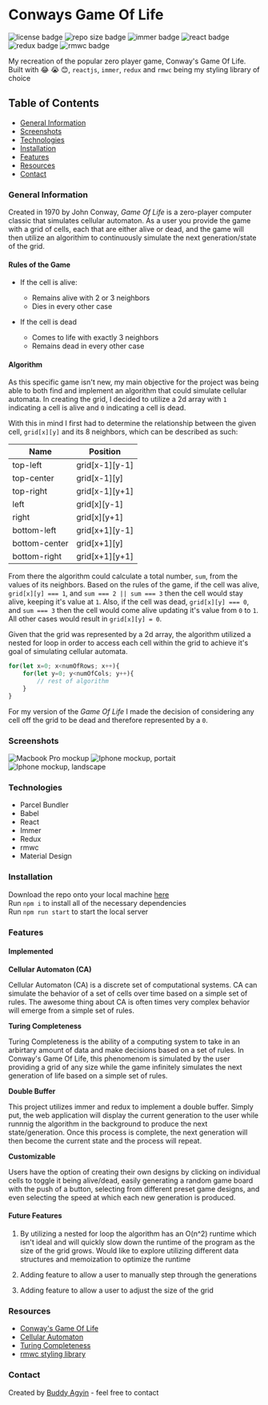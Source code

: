 # Conways Game Of Life 
![license badge](https://img.shields.io/github/license/agyin3/conways-game-of-life) ![repo size badge](https://img.shields.io/github/repo-size/agyin3/conways-game-of-life?color=blueviolet) ![immer badge](https://img.shields.io/npm/v/immer?label=immer) ![react badge](https://img.shields.io/npm/v/react?label=react) ![redux badge](https://img.shields.io/npm/v/redux?label=redux) ![rmwc badge](https://img.shields.io/npm/v/rmwc?label=rmwc)

My recreation of the popular zero player game, Conway's Game Of Life. Built with 😂 😭 😊, `reactjs`, `immer`, `redux` and `rmwc` being my styling library of choice

## Table of Contents
- [General Information](https://github.com/agyin3/conways-game-of-life#general-information)
- [Screenshots](https://github.com/agyin3/conways-game-of-life#screenshots)
- [Technologies](https://github.com/agyin3/conways-game-of-life#technologies)
- [Installation](https://github.com/agyin3/conways-game-of-life#installation)
- [Features](https://github.com/agyin3/conways-game-of-life#features)
- [Resources](https://github.com/agyin3/conways-game-of-life#resources)
- [Contact](https://github.com/agyin3/conways-game-of-life#contact)

### General Information

Created in 1970 by John Conway, *Game Of Life* is a zero-player computer classic that simulates cellular automaton. As a user you provide the game with a grid of cells, each that are either alive or dead, and the game will then utilize an algorithim to continuously simulate the next generation/state of the grid.

#### Rules of the Game

- If the cell is alive:
    - Remains alive with 2 or 3 neighbors
    - Dies in every other case

- If the cell is dead
    - Comes to life with exactly 3 neighbors
    - Remains dead in every other case

#### Algorithm

As this specific game isn't new, my main objective for the project was being able to both find and implement an algorithm that could simulate cellular automata. In creating the grid, I decided to utilize a 2d array with `1` indicating a cell is alive and `0` indicating a cell is dead. 

With this in mind I first had to determine the relationship between the given cell, `grid[x][y]` and its 8 neighbors, which can be described as such:

| Name          | Position        |
| ------------- | --------------- |
| top-left      | grid[x-1][y-1]  |
| top-center    | grid[x-1][y]    |
| top-right     | grid[x-1][y+1]  |
| left          | grid[x][y-1]    |
| right         | grid[x][y+1]    |
| bottom-left   | grid[x+1][y-1]  |
| bottom-center | grid[x+1][y]    |
| bottom-right  | grid[x+1][y+1]  |

From there the algorithm could calculate a total number, `sum`, from the values of its neighbors. Based on the rules of the game, if the cell was alive, `grid[x][y] === 1`, and `sum === 2 || sum === 3` then the cell would stay alive, keeping it's value at `1`. Also, if the cell was dead, `grid[x][y] === 0`, and `sum === 3` then the cell would come alive updating it's value from `0` to `1`. All other cases would result in `grid[x][y] = 0`. 

Given that the grid was represented by a 2d array, the algorithm utilized a nested for loop in order to access each cell within the grid to achieve it's goal of simulating cellular automata. 

```js
for(let x=0; x<numOfRows; x++){
    for(let y=0; y<numOfCols; y++){
        // rest of algorithm
    }
}
```

For my version of the *Game Of Life* I made the decision of considering any cell off the grid to be dead and therefore represented by a `0`.

### Screenshots

![Macbook Pro mockup](./img/macbook-mock.png)
![Iphone mockup, portait](./img/iphone-mock-portrait.png) 
![Iphone mockup, landscape](./img/iphone-mock-landscape.png)

### Technologies

- Parcel Bundler
- Babel
- React
- Immer
- Redux
- rmwc
- Material Design


### Installation

Download the repo onto your local machine [here](https://github.com/agyin3/conways-game-of-life.git)<br>
Run `npm i` to install all of the necessary dependencies<br>
Run `npm run start` to start the local server<br>

### Features

#### Implemented

**Cellular Automaton (CA)**

Cellular Automaton (CA) is a discrete set of computational systems. CA can simulate the behavior of a set of cells over time based on a simple set of rules. The awesome thing about CA is often times very complex behavior will emerge from a simple set of rules.

**Turing Completeness**

Turing Completeness is the ability of a computing system to take in an arbirtary amount of data and make decisions based on a set of rules. In Conway's Game Of Life, this phenomenom is simulated by the user providing a grid of any size while the game infinitely simulates the next generation of life based on a simple set of rules.

**Double Buffer**

This project utilizes immer and redux to implement a double buffer. Simply put, the web application will display the current generation to the user while runnnig the algorithm in the background to produce the next state/generation. Once this process is complete, the next generation will then become the current state and the process will repeat.

**Customizable**

Users have the option of creating their own designs by clicking on individual cells to toggle it being alive/dead, easily generating a random game board with the push of a button, selecting from different preset game designs, and even selecting the speed at which each new generation is produced. 

#### Future Features

1. By utilizing a nested for loop the algorithm has an O(n^2) runtime which isn't ideal and will quickly slow down the runtime of the program as the size of the grid grows. Would like to explore utilizing different data structures and memoization to optimize the runtime

2. Adding feature to allow a user to manually step through the generations 

3. Adding feature to allow a user to adjust the size of the grid


### Resources

- [Conway's Game Of Life](https://en.wikipedia.org/wiki/Conway%27s_Game_of_Life)
- [Cellular Automaton](https://en.wikipedia.org/wiki/Cellular_automaton)
- [Turing Completeness](https://en.wikipedia.org/wiki/Turing_completeness)
- [rmwc styling library](https://rmwc.io/)

### Contact

Created by [Buddy Agyin](https://buddyagyin.com) - feel free to contact 

